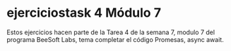 # ejerciciostask 4 Módulo 7

Estos ejercicios hacen parte de la Tarea 4 de la semana 7, modulo 7 del programa BeeSoft Labs,
tema completar el código Promesas, async await.
